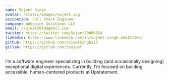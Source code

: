 ```yaml
---
name: Sujeet Singh
avatar: /static/images/sujeet.svg
occupation: Full Stack Engineer
company: Webpoint Solutions LLC
email: ssujeet2019@gmail.com
twitter: https://twitter.com/Sujeet70086554
linkedin: https://www.linkedin.com/in/sujeet-singh-46a151184/
github: https://github.com/sujeetSingh123
gitlab: https://gitlab.com/Ssujeet
---
```


I’m a software engineer specializing in building (and occasionally designing)
exceptional digital experiences. Currently, I’m focused on building accessible,
human-centered products at Upstatement.
